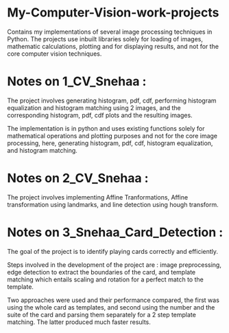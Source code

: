 # My-Computer-Vision-work-projects
Contains my implementations of several image processing techniques in Python. The projects use inbuilt libraries solely for loading of images, mathematic calculations, plotting and for displaying results, and not for the core computer vision techniques.


# Notes on 1_CV_Snehaa :
  The project involves generating histogram, pdf, cdf, performing histogram equalization and histogram matching using 2 images, and the corresponding histogram, pdf, cdf plots and the resulting images.

The implementation is in python and uses existing functions solely for mathematical operations and plotting purposes and not for the core image processing, here, generating histogram, pdf, cdf,  histogram equalization, and histogram matching.


# Notes on 2_CV_Snehaa :

The project involves implementing Affine Tranformations, Affine transformation using landmarks, and line detection using hough transform. 


# Notes on 3_Snehaa_Card_Detection :

The goal of the project is to identify playing cards correctly and efficiently. 

Steps involved in the development of the project are : image preprocessing, edge detection to extract the boundaries of the card, and template matching which entails scaling and rotation for a perfect match to the template.

Two approaches were used and their performance compared, the first was using the whole card as templates, and second using the number and the suite of the card and parsing them separately for a 2 step template matching. The latter produced much faster results. 

